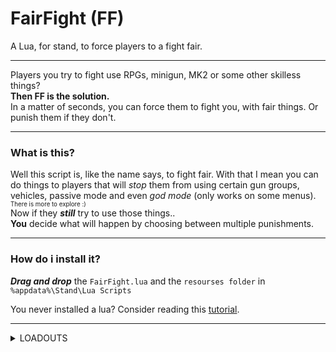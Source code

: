 # FairFight (FF)
A Lua, for stand, to force players to a fight fair.

<hr>  </hr>

Players you try to fight use RPGs, minigun, MK2 or some other skilless things?
<br>
**Then FF is the solution.**
</br>
In a matter of seconds, you can force them to fight you, with fair things. Or punish them if they don't.

<hr>  </hr>

### What is this?

Well this script is, like the name says, to fight fair. With that I mean you can do things to players that will _stop_ them from using certain gun groups, vehicles, passive mode and even _god mode_ (only works on some menus). <sub> <sup> There is more to explore :)</sup> </sub>
<br>
Now if they ***_still_*** try to use those things..
<br>
**You** decide what will happen by choosing between multiple punishments. 
</br>

<hr>  </hr>

### How do i install it?


**_Drag and drop_** the `FairFight.lua` and the `resourses folder` in `%appdata%\Stand\Lua Scripts` 
<br>

You never installed a lua? Consider reading this [tutorial](https://support-docs.stand.gg/installing-luas/).

<hr>  </hr>

<details><summary>LOADOUTS</summary>
<p>
  
| Loadout 1 | Loadout 2 | Loadout 3 | Loadout 4 |
| --- | --- | --- | --- | 
| Heavy Sniper MK2  |  Heavy Sniper MK2  | Heavy Sniper MK2 | Heavy Sniper MK2 |
| Service Carbine | Special Carbine MK2 (Incendiary Rounds) | Marksman Rifle MK2 | Marksman Rifle MK2  | 
| Combat MG MK2 | Combat MG MK2 (Full Metal Jacket Rounds) | Service Carbine |Service Carbine  | 
| RPG | Pump Shotgun MK2 (Explosive Slugs) | Combat MG MK2 | Pump Shotgun MK2 (Explosive Slugs) | 
| Minigun | Up-n-Atomizer | Pump Shotgun MK2 (Explosive Slugs) | Up-n-Atomizer  |
| Homing Launcher | RPG | Up-n-Atomizer | AP Pistol |
| Sticky Bomb | Minigun | AP Pistol | Railgun  | 
|     |  Homing Launcher | RPG | Minigun |
|     | Grenade Launcher | Minigun | Homing Launcher | 
|     | Sticky Bomb | Homing Launcher | Grenade Launcher | 
|     |    | Grenade Launcher | Sticky Bomb | 
|     |    | Sticky Bomb |    |

</p>
</details>


